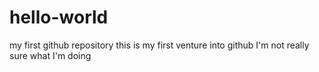 # hello-world
my first github repository
this is my first  venture into github
I'm not really sure what I'm doing
